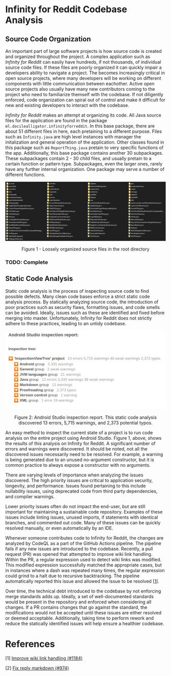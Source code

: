 # Infinity for Reddit Codebase Analysis

## Source Code Organization

An important part of large software projects is how source code is created and organized throughout the project. A complex application such as *Infinity for Reddit* can easily have hundreds, if not thousands, of individual source code files. If these files are poorly organized it can quickly impair a developers ability to navigate a project. The becomes increasingly critical in open source projects, where many developers will be working on different components with little communication between eachother. Active open source projects also usually have many new contributors coming to the project who need to familiarize themself with the codebase. If not diligently enforced, code organization can spiral out of control and make it difficult for new and existing developers to interact with the codebase.

*Infinity for Reddit* makes an attempt at organizing its code. All Java source files for the application are found in the package `ml.docilealligator.infinityforreddit`. In this base package, there are about 51 different files in here, each pretaining to a different purpose. Files such as `Infinity.java` are high level instances with manager the initalization and general operation of the application. Other classes found in this package such as `ReportThing.java` pretain to very specific functions of the app. Additionally, this base package contains another 30 subpackages. These subpackages contain 2 - 30 child files, and usually pretain to a certain function or pattern type. Subpackages, even the larger ones, rarely have any further internal organization. One package may serve a number of different functions.

![Figure 1](./assets/root-directory.png)
<p align = "center">
Figure 1 - Loosely organized source files in the root directory
</p>

### TODO: Complete

## Static Code Analysis

Static code analysis is the process of inspecting source code to find possible defects. Many clean code bases enforce a strict static code analysis process. By statically analyzing source code, the introduction of poor practices such as security flaws, formatting issues, and code smells can be avoided. Ideally, issues such as these are identified and fixed before merging into master. Unfortunately, Infinity for Reddit does not strictly adhere to these practices, leading to an untidy codebase.

![Figure 2](./assets/android-studio-inspection-report.png)
<p align = "center">
Figure 2: Android Studio inspection report. This static code analysis discovered 13 errors, 5,715 warnings, and 2,373 potential typos.
</p>


An easy method to inspect the current state of a project is to run code analysis on the entire project using Android Studio. Figure 1, above, shows the results of this analysis on Infinity for Reddit. A significant number of errors and warnings were discovered. It should be noted, not all the discovered issues necessarily need to be resolved. For example, a warning is being generated due to an unused no-argument constructor, but it is common practice to always expose a constructor with no arguments.

There are varying levels of importance when analyzing the issues discovered. The high priority issues are critical to application security, longevity, and performance. Issues found pertaining to this include nullability issues, using deprecated code from third party dependencies, and compiler warnings.

Lower priority issues often do not impact the end-user, but are still important for maintaining a sustainable code repository. Examples of these issues include linting issues, unused imports, if statements with identical branches, and commented out code. Many of these issues can be quickly resolved manually, or even automatically by an IDE.

Whenever someone contributes code to Infinity for Reddit, the changes are analyzed by CodeQL as a part of the GitHub Actions pipeline. The pipeline fails if any new issues are introduced to the codebase. Recently, a pull request (PR) was opened that attempted to improve wiki link handling. Within the PR, a regular expression used to detect wiki links was modified. This modified expression successfully matched the appropriate cases, but in instances where a dash was repeated many times, the regular expression could grind to a halt due to recursive backtracking. The pipeline automatically reported this issue and allowed the issue to be resolved [[1](#references)].

Over time, the technical debt introduced to the codebase by not enforcing merge standards adds up. Ideally, a set of well-documented standards would be present in the repository and enforced when considering all changes. If a PR contains changes that go against the standard, the modifications would not be accepted until these issues are either resolved or deemed acceptable. Additionally, taking time to perform rework and reduce the statically identified issues will help ensure a healthier codebase.


# References
[1] [Improve wiki link handling (#1184)](https://github.com/Docile-Alligator/Infinity-For-Reddit/pull/1184)

[2] [Fix reply markdown (#974)](https://github.com/Docile-Alligator/Infinity-For-Reddit/actions/runs/3095391479/jobs/5009749979)
